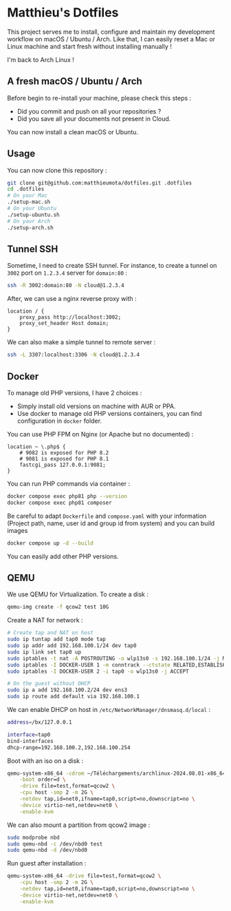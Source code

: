 # Matthieu's Dotfiles

This project serves me to install, configure and maintain my development workflow on macOS / Ubuntu / Arch. Like that, I can easily reset a Mac or Linux machine and start fresh without installing manually !

I'm back to Arch Linux !

## A fresh macOS / Ubuntu / Arch

Before begin to re-install your machine, please check this steps :

- Did you commit and push on all your repositories ?
- Did you save all your documents not present in Cloud.

You can now install a clean macOS or Ubuntu.

## Usage

You can now clone this repository :

```bash
git clone git@github.com:matthieumota/dotfiles.git .dotfiles
cd .dotfiles
# On your Mac
./setup-mac.sh
# On your Ubuntu
./setup-ubuntu.sh
# On your Arch
./setup-arch.sh
```

## Tunnel SSH

Sometime, I need to create SSH tunnel. For instance, to create a tunnel on `3002` port on `1.2.3.4` server for `domain:80` :

```bash
ssh -R 3002:domain:80 -N cloud@1.2.3.4
```

After, we can use a nginx reverse proxy with :

```
location / {
    proxy_pass http://localhost:3002;
    proxy_set_header Host domain;
}
```

We can also make a simple tunnel to remote server :

```bash
ssh -L 3307:localhost:3306 -N cloud@1.2.3.4
```

## Docker

To manage old PHP versions, I have 2 choices :

- Simply install old versions on machine with AUR or PPA.
- Use docker to manage old PHP versions containers, you can find configuration in `docker` folder.

You can use PHP FPM on Nginx (or Apache but no documented) :

```
location ~ \.php$ {
    # 9082 is exposed for PHP 8.2
    # 9081 is exposed for PHP 8.1
    fastcgi_pass 127.0.0.1:9081;
}
```

You can run PHP commands via container :

```bash
docker compose exec php81 php --version
docker compose exec php81 composer
```

Be careful to adapt `Dockerfile` and `compose.yaml` with your information (Project path, name, user id and group id from system) and you can build images

```bash
docker compose up -d --build
```

You can easily add other PHP versions.

## QEMU

We use QEMU for Virtualization. To create a disk :

```bash
qemu-img create -f qcow2 test 10G
```

Create a NAT for network :

```bash
# Create tap and NAT on host
sudo ip tuntap add tap0 mode tap
sudo ip addr add 192.168.100.1/24 dev tap0
sudo ip link set tap0 up
sudo iptables -t nat -A POSTROUTING -o wlp13s0 -s 192.168.100.1/24 -j MASQUERADE
sudo iptables -I DOCKER-USER 1 -m conntrack --ctstate RELATED,ESTABLISHED -j ACCEPT
sudo iptables -I DOCKER-USER 2 -i tap0 -o wlp13s0 -j ACCEPT

# On the guest without DHCP
sudo ip a add 192.168.100.2/24 dev ens3
sudo ip route add default via 192.168.100.1
```

We can enable DHCP on host in `/etc/NetworkManager/dnsmasq.d/local` :

```bash
address=/bx/127.0.0.1

interface=tap0
bind-interfaces
dhcp-range=192.168.100.2,192.168.100.254
```

Boot with an iso on a disk :

```bash
qemu-system-x86_64 -cdrom ~/Téléchargements/archlinux-2024.08.01-x86_64.iso \
    -boot order=d \
    -drive file=test,format=qcow2 \
    -cpu host -smp 2 -m 2G \
    -netdev tap,id=net0,ifname=tap0,script=no,downscript=no \
    -device virtio-net,netdev=net0 \
    -enable-kvm
```

We can also mount a partition from qcow2 image :

```bash
sudo modprobe nbd
sudo qemu-nbd -c /dev/nbd0 test
sudo qemu-nbd -d /dev/nbd0
```

Run guest after installation :

```bash
qemu-system-x86_64 -drive file=test,format=qcow2 \
    -cpu host -smp 2 -m 2G \
    -netdev tap,id=net0,ifname=tap0,script=no,downscript=no \
    -device virtio-net,netdev=net0 \
    -enable-kvm
```
